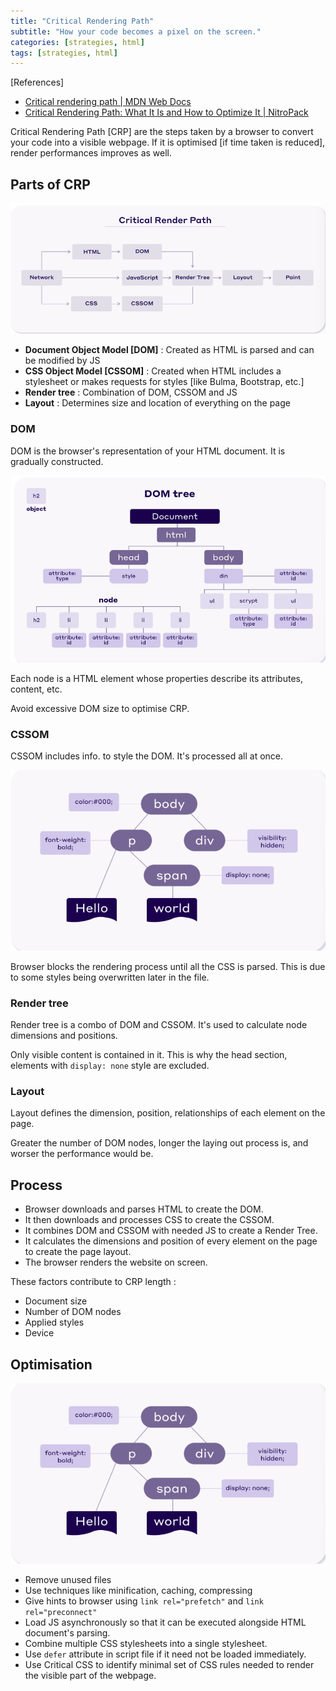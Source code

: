 ```yaml
---
title: "Critical Rendering Path"
subtitle: "How your code becomes a pixel on the screen."
categories: [strategies, html]
tags: [strategies, html]
---
```


[References]

- [Critical rendering path | MDN Web Docs](https://developer.mozilla.org/en-US/docs/Web/Performance/Critical_rendering_path)
- [Critical Rendering Path: What It Is and How to Optimize It | NitroPack](https://nitropack.io/blog/post/critical-rendering-path-optimization)

Critical Rendering Path [CRP] are the steps taken by a browser to convert your code into a visible webpage. If it is optimised [if time taken is reduced], render performances improves as well.

## Parts of CRP

![alt text](../../assets/images/crp.png)

- **Document Object Model [DOM]** : Created as HTML is parsed and can be modified by JS
- **CSS Object Model [CSSOM]** : Created when HTML includes a stylesheet or makes requests for styles [like Bulma, Bootstrap, etc.]
- **Render tree** : Combination of DOM, CSSOM and JS
- **Layout** : Determines size and location of everything on the page

### DOM

DOM is the browser's representation of your HTML document. It is gradually constructed.

![alt text](../../assets/images/dom.png)

Each node is a HTML element whose properties describe its attributes, content, etc.

Avoid excessive DOM size to optimise CRP.

### CSSOM

CSSOM includes info. to style the DOM. It's processed all at once.

![alt text](../../assets/images/cssom.png)

Browser blocks the rendering process until all the CSS is parsed. This is due to some styles being overwritten later in the file.

### Render tree

Render tree is a combo of DOM and CSSOM. It's used to calculate node dimensions and positions.

Only visible content is contained in it. This is why the head section, elements with `display: none` style are excluded.

### Layout

Layout defines the dimension, position, relationships of each element on the page.

Greater the number of DOM nodes, longer the laying out process is, and worser the performance would be.

## Process

- Browser downloads and parses HTML to create the DOM.
- It then downloads and processes CSS to create the CSSOM.
- It combines DOM and CSSOM with needed JS to create a Render Tree.
- It calculates the dimensions and position of every element on the page to create the page layout.
- The browser renders the website on screen.

These factors contribute to CRP length :

- Document size
- Number of DOM nodes
- Applied styles
- Device

## Optimisation

![alt text](../../assets/images/render-block.png)

- Remove unused files
- Use techniques like minification, caching, compressing
- Give hints to browser using `link rel="prefetch"` and `link rel="preconnect"`
- Load JS asynchronously so that it can be executed alongside HTML document's parsing.
- Combine multiple CSS stylesheets into a single stylesheet.
- Use `defer` attribute in script file if it need not be loaded immediately.
- Use Critical CSS to identify minimal set of CSS rules needed to render the visible part of the webpage.
